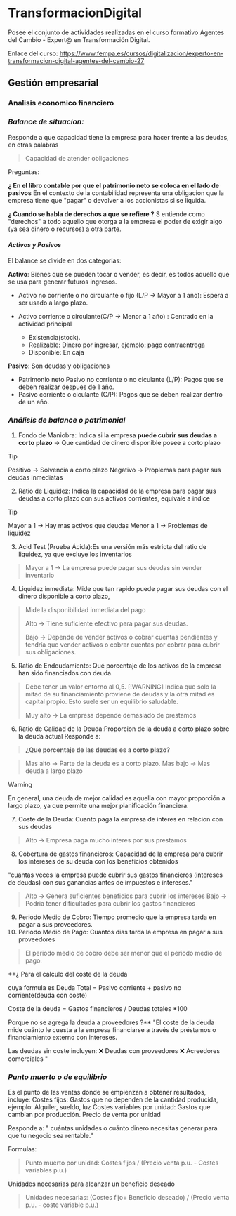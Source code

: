 # TransformacionDigital
Posee el conjunto de actividades realizadas en el curso formativo Agentes del Cambio - Expert@ en Transformación Digital.

Enlace del curso: https://www.fempa.es/cursos/digitalizacion/experto-en-transformacion-digital-agentes-del-cambio-27 

## Gestión empresarial

### Analisis economico financiero

### ***Balance de situacion:***
Responde a que capacidad tiene la empresa para hacer frente a las deudas, en otras palabras
>  Capacidad de atender obligaciones


Preguntas:

**¿ En el libro contable por que el patrimonio neto se coloca en el lado de pasivos**
En el contexto de la contabilidad representa una obligacion que la empresa tiene que "pagar" o devolver a los accionistas si se liquida. 

**¿ Cuando se habla de derechos a que se refiere ?**
S entiende como "derechos" a todo aquello que otorga a la empresa el poder de exigir algo (ya sea dinero o recursos) a otra parte.

#### ***Activos y Pasivos***
El balance se divide en dos categorias:

**Activo**: Bienes que se pueden tocar o vender, es decir, es todos aquello que se usa para generar futuros ingresos.

* Activo no corriente o no circulante o fijo (L/P -> Mayor a 1 año): Espera a ser usado a largo plazo.

* Activo corriente o circulante(C/P -> Menor a 1 año) : Centrado en la actividad principal 

    - Existencia(stock).
    - Realizable: Dinero por ingresar, ejemplo: pago contraentrega
    - Disponible: En caja

**Pasivo**: Son deudas y obligaciones

* Patrimonio neto
Pasivo no corriente o no ciculante (L/P): Pagos que se deben realizar despues de 1 año.
* Pasivo corriente o ciculante (C/P): Pagos que se deben realizar dentro de un año.

### ***Análisis de balance o patrimonial***

1. Fondo de Maniobra:
Indica si la empresa **puede cubrir sus deudas a corto plazo** -> Que cantidad de dinero disponible posee a corto plazo

> [!TIP]
> Positivo -> Solvencia a corto plazo
> Negativo -> Proplemas para pagar sus deudas inmediatas


2. Ratio de Liquidez: Indica la capacidad de la empresa para pagar sus deudas a corto plazo con sus activos corrientes, equivale a indice		

> [!TIP]
> Mayor a 1 -> Hay mas activos que deudas
> Menor a 1 -> Problemas de liquidez
			
3. Acid Test (Prueba Ácida):Es una versión más estricta del ratio de liquidez, ya que excluye los inventarios

> Mayor a 1 -> La empresa puede pagar sus deudas sin vender inventario
4. Liquidez inmediata: Mide que tan rapido puede pagar sus deudas con el dinero disponible a corto plazo,

> Mide la disponibilidad inmediata del pago
>
> Alto -> Tiene suficiente efectivo  para pagar sus deudas.
>
> Bajo	-> Depende de vender activos o cobrar cuentas pendientes y tendría que vender activos o cobrar cuentas por cobrar para cubrir sus obligaciones.

5. Ratio de Endeudamiento: Qué porcentaje de los activos de la empresa han sido financiados con deuda.
> Debe tener un valor entorno al 0,5.
> [!WARNING] 
>Indica que solo la mitad de su financiamiento proviene de deudas y la otra mitad es capital propio. Esto suele ser un equilibrio saludable.
>
> Muy alto -> La empresa depende demasiado de prestamos

6. Ratio de Calidad de la Deuda:Proporcion de la deuda a corto plazo sobre la deuda actual
Responde a:
> **¿Que porcentaje de las deudas es a corto plazo?**

> Mas alto -> Parte de la deuda es a corto plazo.
> Mas bajo -> Mas deuda a largo plazo

> [!WARNING]  
> En general, una deuda de mejor calidad es aquella con mayor proporción a largo plazo, ya que permite una mejor planificación financiera.


7. Coste de la Deuda: Cuanto paga la empresa de interes en relacion con sus deudas
> Alto -> Empresa paga mucho interes por sus prestamos
8. Cobertura de gastos financieros: Capacidad de la empresa para cubrir los intereses de su deuda con los beneficios obtenidos

"cuántas veces la empresa puede cubrir sus gastos financieros (intereses de deudas) con sus ganancias antes de impuestos e intereses."


> Alto -> Genera suficientes beneficios para cubrir los intereses
> Bajo -> Podria tener dificultades para cubrir los gastos financieros
9. Periodo Medio de Cobro: Tiempo promedio que la empresa tarda en pagar a sus proveedores.
10. Periodo Medio de Pago: Cuantos dias tarda la empresa en pagar a sus proveedores                                 

> El periodo medio de cobro debe ser menor que el periodo medio de pago.


**¿ Para el calculo del coste de la deuda

cuya formula es Deuda Total = Pasivo corriente + pasivo no corriente(deuda con coste)

Coste de la deuda = Gastos financieros / Deudas totales *100

Porque no se agrega la deuda a proveedores ?**
"El coste de la deuda mide cuánto le cuesta a la empresa financiarse a través de préstamos o financiamiento externo con intereses.

Las deudas sin coste incluyen:
❌ Deudas con proveedores
❌ Acreedores comerciales
"

### ***Punto muerto o de equilibrio***
Es el punto de las ventas donde se empienzan a obtener resultados, incluye:
Costes fijos: Gastos que no dependen de la cantidad producida, ejemplo: Alquiler, sueldo, luz
Costes variables por unidad: Gastos que cambian por producción.
Precio de venta por unidad

Responde a:
" cuántas unidades o cuánto dinero necesitas generar para que tu negocio sea rentable."

Formulas:
> Punto muerto por unidad: Costes fijos / (Precio venta p.u. - Costes variables p.u.)

 Unidades necesarias para alcanzar un beneficio deseado 

> Unidades necesarias: (Costes fijo+ Beneficio deseado) / (Precio venta p.u. - coste variable p.u.)
